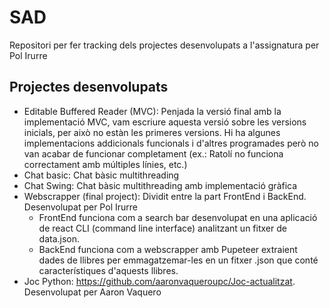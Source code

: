 # SAD
Repositori per fer tracking dels projectes desenvolupats a l'assignatura per Pol Irurre

## Projectes desenvolupats
- Editable Buffered Reader (MVC): Penjada la versió final amb la implementació MVC, vam escriure aquesta versió sobre les versions inicials, per això no estàn les primeres versions. Hi ha algunes implementacions addicionals funcionals i d'altres programades però no van acabar de funcionar  completament (ex.: Ratolí no funciona correctament amb múltiples línies, etc.)
- Chat basic: Chat bàsic multithreading
- Chat Swing: Chat bàsic multithreading amb implementació gràfica
- Webscrapper (final project): Dividit entre la part FrontEnd i BackEnd. Desenvolupat per Pol Irurre
  - FrontEnd funciona com a search bar desenvolupat en una aplicació de react CLI (command line interface) analitzant un fitxer de data.json. 
  - BackEnd funciona com a webscrapper amb Pupeteer extraient dades de llibres per emmagatzemar-les en un fitxer .json que conté característiques d'aquests llibres.
- Joc Python: https://github.com/aaronvaqueroupc/Joc-actualitzat. Desenvolupat per Aaron Vaquero
